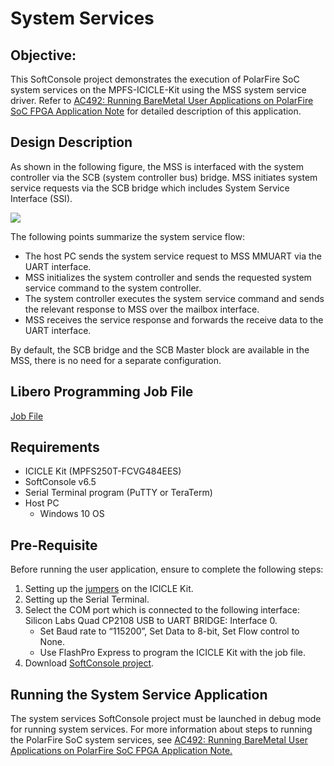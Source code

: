 # System Services

## Objective:

This SoftConsole project demonstrates the execution of PolarFire SoC system services on the MPFS-ICICLE-Kit using the MSS system service driver. Refer to [AC492: Running BareMetal User Applications on PolarFire SoC FPGA Application Note](http://www.microsemi.com/index.php?option=com_docman&task=doc_download&gid=1245407) for detailed description of this application. 

## Design Description

As shown in the following figure, the MSS is interfaced with the system controller via the SCB (system controller bus) bridge. MSS initiates system service requests via the SCB bridge which includes System Service Interface (SSI).

![](..images/image_1.png)

The following points summarize the system service flow:

- The host PC sends the system service request to MSS MMUART via the UART interface.
- MSS initializes the system controller and sends the requested system service command to the system controller.
- The system controller executes the system service command and sends the relevant response to MSS over the mailbox interface.
- MSS receives the service response and forwards the receive data to the UART interface.

By default, the SCB bridge and the SCB Master block are available in the MSS, there is no need for a separate configuration.

## Libero Programming Job File

[Job File](https://github.com/polarfire-soc/apps/tree/master/linux_applications/Hardware/Programming_Job_File)

## Requirements

- ICICLE Kit (MPFS250T-FCVG484EES)
- SoftConsole v6.5
- Serial Terminal program (PuTTY or TeraTerm)
- Host PC 
  - Windows 10 OS 

## Pre-Requisite

Before running the user application, ensure to complete the following steps:

1. Setting up the [jumpers](https://github.com/polarfire-soc/polarfire-soc-documentation/blob/master/boards/mpfs-icicle-kit-es/updating-icicle-kit/updating-icicle-kit-design-and-linux.md) on the ICICLE Kit.
2. Setting up the Serial Terminal.
3. Select the COM port which is connected to the following interface: Silicon Labs Quad CP2108 USB to UART BRIDGE: Interface 0. 
   - Set Baud rate to “115200”, Set Data to 8-bit, Set Flow control to None. 
   - Use FlashPro Express to program the ICICLE Kit with the job file. 
4. Download [SoftConsole project](https://bitbucket.microchip.com/projects/FPGA_PFSOC_ES/repos/apps/browse/baremetal_applications/System_Services/softconsole_project.7z?at=refs%2Fheads%2Fdevelop_12_6_deliverables).

## Running the System Service Application

The system services SoftConsole project must be launched in debug mode for running system services. For more information about steps to running the PolarFire SoC system services, see [AC492: Running BareMetal User Applications on PolarFire SoC FPGA Application Note.](http://www.microsemi.com/index.php?option=com_docman&task=doc_download&gid=1245407)



